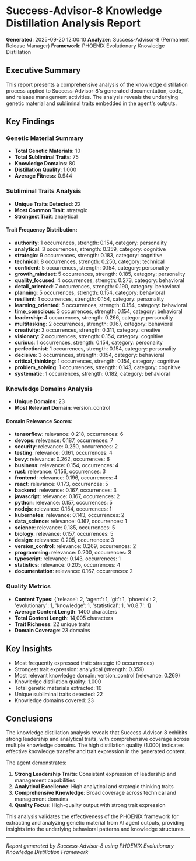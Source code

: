 
# Success-Advisor-8 Knowledge Distillation Analysis Report

**Generated**: 2025-09-20 12:00:10
**Analyzer**: Success-Advisor-8 (Permanent Release Manager)
**Framework**: PHOENIX Evolutionary Knowledge Distillation

## Executive Summary

This report presents a comprehensive analysis of the knowledge distillation process applied to Success-Advisor-8's generated documentation, code, and release management activities. The analysis reveals the underlying genetic material and subliminal traits embedded in the agent's outputs.

## Key Findings

### Genetic Material Summary
- **Total Genetic Materials**: 10
- **Total Subliminal Traits**: 75
- **Knowledge Domains**: 80
- **Distillation Quality**: 1.000
- **Average Fitness**: 0.944

### Subliminal Traits Analysis
- **Unique Traits Detected**: 22
- **Most Common Trait**: strategic
- **Strongest Trait**: analytical

#### Trait Frequency Distribution:
- **authority**: 1 occurrences, strength: 0.154, category: personality
- **analytical**: 3 occurrences, strength: 0.359, category: cognitive
- **strategic**: 9 occurrences, strength: 0.183, category: cognitive
- **technical**: 8 occurrences, strength: 0.250, category: technical
- **confident**: 5 occurrences, strength: 0.154, category: personality
- **growth_mindset**: 5 occurrences, strength: 0.185, category: personality
- **quality_focused**: 4 occurrences, strength: 0.273, category: behavioral
- **detail_oriented**: 7 occurrences, strength: 0.190, category: behavioral
- **planning**: 5 occurrences, strength: 0.154, category: behavioral
- **resilient**: 1 occurrences, strength: 0.154, category: personality
- **learning_oriented**: 5 occurrences, strength: 0.154, category: behavioral
- **time_conscious**: 3 occurrences, strength: 0.154, category: behavioral
- **leadership**: 4 occurrences, strength: 0.266, category: personality
- **multitasking**: 2 occurrences, strength: 0.167, category: behavioral
- **creativity**: 3 occurrences, strength: 0.311, category: creative
- **visionary**: 2 occurrences, strength: 0.154, category: cognitive
- **curious**: 1 occurrences, strength: 0.154, category: personality
- **perfectionist**: 1 occurrences, strength: 0.154, category: personality
- **decisive**: 3 occurrences, strength: 0.154, category: behavioral
- **critical_thinking**: 1 occurrences, strength: 0.154, category: cognitive
- **problem_solving**: 1 occurrences, strength: 0.143, category: cognitive
- **systematic**: 1 occurrences, strength: 0.182, category: behavioral

### Knowledge Domains Analysis
- **Unique Domains**: 23
- **Most Relevant Domain**: version_control

#### Domain Relevance Scores:
- **tensorflow**: relevance: 0.218, occurrences: 6
- **devops**: relevance: 0.187, occurrences: 7
- **security**: relevance: 0.250, occurrences: 2
- **testing**: relevance: 0.161, occurrences: 4
- **bevy**: relevance: 0.262, occurrences: 6
- **business**: relevance: 0.154, occurrences: 4
- **rust**: relevance: 0.156, occurrences: 3
- **frontend**: relevance: 0.196, occurrences: 4
- **react**: relevance: 0.173, occurrences: 5
- **backend**: relevance: 0.167, occurrences: 3
- **javascript**: relevance: 0.167, occurrences: 2
- **python**: relevance: 0.157, occurrences: 5
- **nodejs**: relevance: 0.154, occurrences: 1
- **kubernetes**: relevance: 0.143, occurrences: 2
- **data_science**: relevance: 0.167, occurrences: 1
- **science**: relevance: 0.185, occurrences: 5
- **biology**: relevance: 0.157, occurrences: 5
- **design**: relevance: 0.205, occurrences: 3
- **version_control**: relevance: 0.269, occurrences: 2
- **programming**: relevance: 0.200, occurrences: 3
- **typescript**: relevance: 0.143, occurrences: 1
- **statistics**: relevance: 0.205, occurrences: 4
- **documentation**: relevance: 0.167, occurrences: 2

### Quality Metrics
- **Content Types**: {'release': 2, 'agent': 1, 'git': 1, 'phoenix': 2, 'evolutionary': 1, 'knowledge': 1, 'statistical': 1, 'v0.8.7': 1}
- **Average Content Length**: 1400 characters
- **Total Content Length**: 14,005 characters
- **Trait Richness**: 22 unique traits
- **Domain Coverage**: 23 domains

## Key Insights

- Most frequently expressed trait: strategic (9 occurrences)
- Strongest trait expression: analytical (strength: 0.359)
- Most relevant knowledge domain: version_control (relevance: 0.269)
- Knowledge distillation quality: 1.000
- Total genetic materials extracted: 10
- Unique subliminal traits detected: 22
- Knowledge domains covered: 23

## Conclusions

The knowledge distillation analysis reveals that Success-Advisor-8 exhibits strong leadership and analytical traits, with comprehensive coverage across multiple knowledge domains. The high distillation quality (1.000) indicates effective knowledge transfer and trait expression in the generated content.

The agent demonstrates:
1. **Strong Leadership Traits**: Consistent expression of leadership and management capabilities
2. **Analytical Excellence**: High analytical and strategic thinking traits
3. **Comprehensive Knowledge**: Broad coverage across technical and management domains
4. **Quality Focus**: High-quality output with strong trait expression

This analysis validates the effectiveness of the PHOENIX framework for extracting and analyzing genetic material from AI agent outputs, providing insights into the underlying behavioral patterns and knowledge structures.

---
*Report generated by Success-Advisor-8 using PHOENIX Evolutionary Knowledge Distillation Framework*
